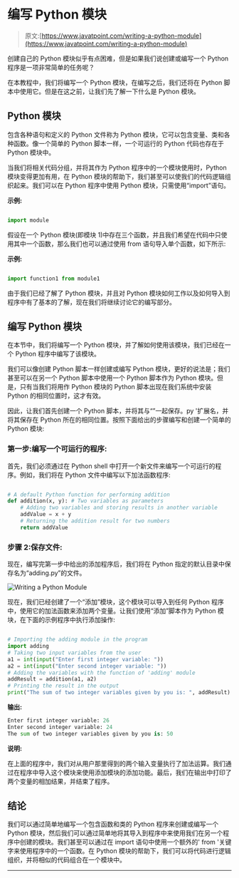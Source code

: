 # 编写 Python 模块

> 原文:[https://www.javatpoint.com/writing-a-python-module](https://www.javatpoint.com/writing-a-python-module)

创建自己的 Python 模块似乎有点困难，但是如果我们说创建或编写一个 Python 程序是一项非常简单的任务呢？

在本教程中，我们将编写一个 Python 模块，在编写之后，我们还将在 Python 脚本中使用它。但是在这之前，让我们先了解一下什么是 Python 模块。

## Python 模块

包含各种语句和定义的 Python 文件称为 Python 模块，它可以包含变量、类和各种函数。像一个简单的 Python 脚本一样，一个可运行的 Python 代码也存在于 Python 模块中。

当我们将相关代码分组，并将其作为 Python 程序中的一个模块使用时，Python 模块变得更加有用，在 Python 模块的帮助下，我们甚至可以使我们的代码逻辑组织起来。我们可以在 Python 程序中使用 Python 模块，只需使用“import”语句。

**示例:**

```py

import module

```

假设在一个 Python 模块(即模块 1)中存在三个函数，并且我们希望在代码中只使用其中一个函数，那么我们也可以通过使用 from 语句导入单个函数，如下所示:

**示例:**

```py

import function1 from module1

```

由于我们已经了解了 Python 模块，并且对 Python 模块如何工作以及如何导入到程序中有了基本的了解，现在我们将继续讨论它的编写部分。

## 编写 Python 模块

在本节中，我们将编写一个 Python 模块，并了解如何使用该模块，我们已经在一个 Python 程序中编写了该模块。

我们可以像创建 Python 脚本一样创建或编写 Python 模块，更好的说法是；我们甚至可以在另一个 Python 脚本中使用一个 Python 脚本作为 Python 模块。但是，只有当我们将用作 Python 模块的 Python 脚本出现在我们系统中安装 Python 的相同位置时，这才有效。

因此，让我们首先创建一个 Python 脚本，并将其与“”一起保存。py '扩展名，并将其保存在 Python 所在的相同位置。按照下面给出的步骤编写和创建一个简单的 Python 模块:

### 第一步:编写一个可运行的程序:

首先，我们必须通过在 Python shell 中打开一个新文件来编写一个可运行的程序。例如，我们将在 Python 文件中编写以下加法函数程序:

```py

# A default Python function for performing addition
def addition(x, y): # Two variables as parameters
    # Adding two variables and storing results in another variable
    addValue = x + y
    # Returning the addition result for two numbers
    return addValue

```

### 步骤 2:保存文件:

现在，编写完第一步中给出的添加程序后，我们将在 Python 指定的默认目录中保存名为“adding.py”的文件。

![Writing a Python Module](img/ff29b948118a55a527f294d8e5ec83e4.png)

现在，我们已经创建了一个“添加”模块，这个模块可以导入到任何 Python 程序中，使用它的加法函数来添加两个变量。让我们使用“添加”脚本作为 Python 模块，在下面的示例程序中执行添加操作:

```py

# Importing the adding module in the program
import adding
# Taking two input variables from the user
a1 = int(input("Enter first integer variable: "))
a2 = int(input("Enter second integer variable: "))
# Adding the variables with the function of 'adding' module
addResult = addition(a1, a2)
# Printing the result in the output
print("The sum of two integer variables given by you is: ", addResult)

```

**输出:**

```py
Enter first integer variable: 26
Enter second integer variable: 24
The sum of two integer variables given by you is: 50

```

**说明:**

在上面的程序中，我们对从用户那里得到的两个输入变量执行了加法运算。我们通过在程序中导入这个模块来使用添加模块的添加功能。最后，我们在输出中打印了两个变量的相加结果，并结束了程序。

## 结论

我们可以通过简单地编写一个包含函数和类的 Python 程序来创建或编写一个 Python 模块，然后我们可以通过简单地将其导入到程序中来使用我们在另一个程序中创建的模块。我们甚至可以通过在 import 语句中使用一个额外的' from '关键字来使用程序中的一个函数。在 Python 模块的帮助下，我们可以将代码进行逻辑组织，并将相似的代码组合在一个模块中。

* * *
